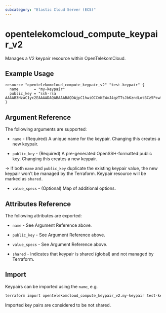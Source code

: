 ```yaml
---
subcategory: "Elastic Cloud Server (ECS)"
---
```


# opentelekomcloud_compute_keypair_v2

Manages a V2 keypair resource within OpenTelekomCloud.

## Example Usage

```hcl
resource "opentelekomcloud_compute_keypair_v2" "test-keypair" {
  name       = "my-keypair"
  public_key = "ssh-rsa AAAAB3NzaC1yc2EAAAADAQABAAABAQDAjpC1hwiOCCmKEWxJ4qzTTsJbKzndLotBCz5PcwtUnflmU+gHJtWMZKpuEGVi29h0A/+ydKek1O18k10Ff+4tyFjiHDQAnOfgWf7+b1yK+qDip3X1C0UPMbwHlTfSGWLGZqd9LvEFx9k3h/M+VtMvwR1lJ9LUyTAImnNjWG7TaIPmui30HvM2UiFEmqkr4ijq45MyX2+fLIePLRIF61p4whjHAQYufqyno3BS48icQb4p6iVEZPo4AE2o9oIyQvj2mx4dk5Y8CgSETOZTYDOR3rU2fZTRDRgPJDH9FWvQjF5tA0p3d9CoWWd2s6GKKbfoUIi8R/Db1BSPJwkqB"
}
```

## Argument Reference

The following arguments are supported:

* `name` - (Required) A unique name for the keypair. Changing this creates a new keypair.

* `public_key` - (Required) A pre-generated OpenSSH-formatted public key.
  Changing this creates a new keypair.

->
If both `name` and `public_key` duplicate the existing keypair value, the new keypair won't be
managed by the Terraform. Keypair resource will be marked as `shared.`

* `value_specs` - (Optional) Map of additional options.

## Attributes Reference

The following attributes are exported:

* `name` - See Argument Reference above.

* `public_key` - See Argument Reference above.

* `value_specs` - See Argument Reference above.

* `shared` - Indicates that keypair is shared (global) and not managed by Terraform.

## Import

Keypairs can be imported using the `name`, e.g.

```sh
terraform import opentelekomcloud_compute_keypair_v2.my-keypair test-keypair
```

Imported key pairs are considered to be not shared.
